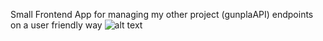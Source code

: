 Small Frontend App for managing my other project (gunplaAPI) endpoints on a user friendly way 
![alt text](https://madewithreactjs.com/images/powered-madewithreactjs--white.png?1 "Made With React.JS")

